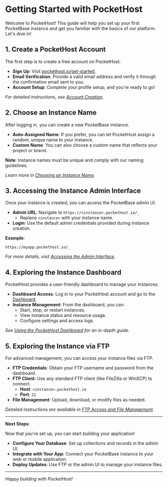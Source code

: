 # Getting Started with PocketHost

Welcome to PocketHost! This guide will help you set up your first PocketBase instance and get you familiar with the basics of our platform. Let's dive in!

## 1. Create a PocketHost Account

The first step is to create a free account on PocketHost.

- **Sign Up**: Visit [pockethost.io/get-started](https://pockethost.io/get-started).
- **Email Verification**: Provide a valid email address and verify it through the confirmation email sent to you.
- **Account Setup**: Complete your profile setup, and you're ready to go!

_For detailed instructions, see [Account Creation](/docs/account-creation)._

## 2. Choose an Instance Name

After logging in, you can create a new PocketBase instance.

- **Auto-Assigned Name**: If you prefer, you can let PocketHost assign a random, unique name to your instance.
- **Custom Name**: You can also choose a custom name that reflects your project or brand.

**Note**: Instance names must be unique and comply with our naming guidelines.

_Learn more in [Choosing an Instance Name](#)._

## 3. Accessing the Instance Admin Interface

Once your instance is created, you can access the PocketBase admin UI.

- **Admin URL**: Navigate to `https://<instance>.pockethost.io/_`
  - Replace `<instance>` with your instance name.
- **Login**: Use the default admin credentials provided during instance creation.

**Example**:

```plaintext
https://myapp.pockethost.io/_
```

_For more details, visit [Accessing the Admin Interface](#)._

## 4. Exploring the Instance Dashboard

PocketHost provides a user-friendly dashboard to manage your instances.

- **Dashboard Access**: Log in to your PocketHost account and go to the [Dashboard](https://pockethost.io/dashboard).
- **Instance Management**: From the dashboard, you can:
  - Start, stop, or restart instances.
  - View instance status and resource usage.
  - Configure settings and access logs.

_See [Using the PocketHost Dashboard](#) for an in-depth guide._

## 5. Exploring the Instance via FTP

For advanced management, you can access your instance files via FTP.

- **FTP Credentials**: Obtain your FTP username and password from the dashboard.
- **FTP Client**: Use any standard FTP client (like FileZilla or WinSCP) to connect.
  - **Host**: `<instance>.pockethost.io`
  - **Port**: `21`
- **File Management**: Upload, download, or modify files as needed.

_Detailed instructions are available in [FTP Access and File Management](#)._

---

**Next Steps**:

Now that you're set up, you can start building your application!

- **Configure Your Database**: Set up collections and records in the admin UI.
- **Integrate with Your App**: Connect your PocketBase instance to your web or mobile application.
- **Deploy Updates**: Use FTP or the admin UI to manage your instance files.

---

_Happy building with PocketHost!_
